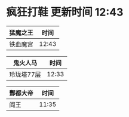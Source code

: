 # 疯狂打鞋 更新时间 12:43

| 猛魔之王   | 时间    |
|--------|-------|
| 铁血魔宫 | 12:43 |

| 鬼火人马   | 时间    |
|--------|-------|
| 玲珑塔77层 | 12:33 |

| 酆都大帝   | 时间    |
|--------|-------|
| 阎王 | 11:35 |